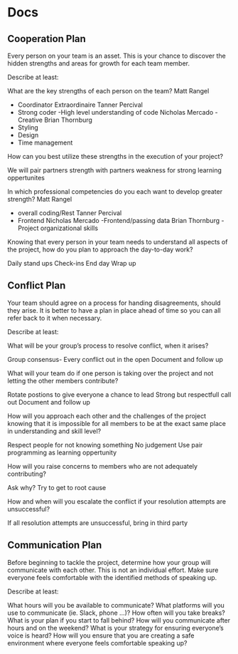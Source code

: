 # Docs

## Cooperation Plan

Every person on your team is an asset. This is your chance to discover the hidden strengths and areas for growth for each team member.

Describe at least:

What are the key strengths of each person on the team?
Matt Rangel
- Coordinator Extraordinaire
Tanner Percival
- Strong coder
-High level understanding of code
Nicholas Mercado
-Creative
Brian Thornburg
- Styling 
- Design
- Time management

How can you best utilize these strengths in the execution of your project?

We will pair partners strength with partners weakness for strong learning oppertunites


In which professional competencies do you each want to develop greater strength?
Matt Rangel
- overall coding/Rest
Tanner Percival
- Frontend
Nicholas Mercado
-Frontend/passing data
Brian Thornburg
-Project organizational skills

Knowing that every person in your team needs to understand all aspects of the project, how do you plan to approach the day-to-day work?

Daily stand ups
Check-ins
End day Wrap up

## Conflict Plan

Your team should agree on a process for handing disagreements, should they arise. It is better to have a plan in place ahead of time so you can all refer back to it when necessary.

Describe at least:

What will be your group’s process to resolve conflict, when it arises?

Group consensus- Every conflict out in the open
Document and follow up

What will your team do if one person is taking over the project and not letting the other members contribute?

Rotate postions to give everyone a chance to lead
Strong but respectfull call out
Document and follow up

How will you approach each other and the challenges of the project knowing that it is impossible for all members to be at the exact same place in understanding and skill level?

Respect people for not knowing something
No judgement
Use pair programming as learning oppertunity

How will you raise concerns to members who are not adequately contributing?

Ask why?
Try to get to root cause

How and when will you escalate the conflict if your resolution attempts are unsuccessful?

If all resolution attempts are unsuccessful, bring in third party

## Communication Plan

Before beginning to tackle the project, determine how your group will communicate with each other. This is not an individual effort. Make sure everyone feels comfortable with the identified methods of speaking up.

Describe at least:

What hours will you be available to communicate?
What platforms will you use to communicate (ie. Slack, phone …)?
How often will you take breaks?
What is your plan if you start to fall behind?
How will you communicate after hours and on the weekend?
What is your strategy for ensuring everyone’s voice is heard?
How will you ensure that you are creating a safe environment where everyone feels comfortable speaking up?
